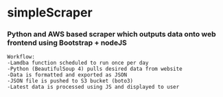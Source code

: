 # simpleScraper
### Python and AWS based scraper which outputs data onto web frontend using Bootstrap + nodeJS

```
Workflow:
-Lamdba function scheduled to run once per day
-Python (BeautifulSoup 4) pulls desired data from website
-Data is formatted and exported as JSON
-JSON file is pushed to S3 bucket (boto3)
-Latest data is processed using JS and displayed to user
```

